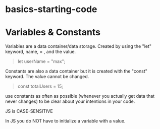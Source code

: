 # basics-starting-code

<!-- 
- Can put script tags at the end of the html code so that the browser renders the html page before executing script. 

- Order in which you execute scripts matters
 -->

 # Variables & Constants

Variables are a data container/data storage.
Created by using the "let" keyword, name, = , and the value. 

> let userName = "max";

Constants are also a data container but it is created with the "const" keyword. The value cannot be changed. 

> const totalUsers = 15;

use constants as often as possible (whenever you actually get data that never changes) to be clear about your intentions in your code. 

JS is CASE-SENSITIVE

In JS you do NOT have to initialize a variable with a value. 






